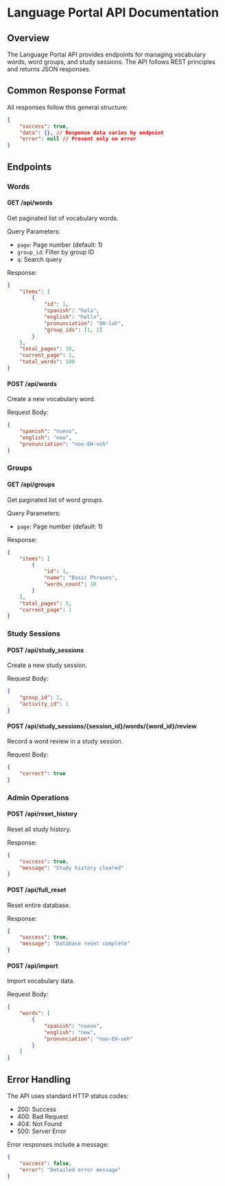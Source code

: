 # Language Portal API Documentation

## Overview
The Language Portal API provides endpoints for managing vocabulary words, word groups, and study sessions. The API follows REST principles and returns JSON responses.

## Common Response Format
All responses follow this general structure:
```json
{
    "success": true,
    "data": {}, // Response data varies by endpoint
    "error": null // Present only on error
}
```

## Endpoints

### Words

#### GET /api/words
Get paginated list of vocabulary words.

Query Parameters:
- `page`: Page number (default: 1)
- `group_id`: Filter by group ID
- `q`: Search query

Response:
```json
{
    "items": [
        {
            "id": 1,
            "spanish": "hola",
            "english": "hello",
            "pronunciation": "OH-lah",
            "group_ids": [1, 2]
        }
    ],
    "total_pages": 10,
    "current_page": 1,
    "total_words": 100
}
```

#### POST /api/words
Create a new vocabulary word.

Request Body:
```json
{
    "spanish": "nuevo",
    "english": "new",
    "pronunciation": "noo-EH-voh"
}
```

### Groups

#### GET /api/groups
Get paginated list of word groups.

Query Parameters:
- `page`: Page number (default: 1)

Response:
```json
{
    "items": [
        {
            "id": 1,
            "name": "Basic Phrases",
            "words_count": 10
        }
    ],
    "total_pages": 5,
    "current_page": 1
}
```

### Study Sessions

#### POST /api/study_sessions
Create a new study session.

Request Body:
```json
{
    "group_id": 1,
    "activity_id": 1
}
```

#### POST /api/study_sessions/{session_id}/words/{word_id}/review
Record a word review in a study session.

Request Body:
```json
{
    "correct": true
}
```

### Admin Operations

#### POST /api/reset_history
Reset all study history.

Response:
```json
{
    "success": true,
    "message": "Study history cleared"
}
```

#### POST /api/full_reset
Reset entire database.

Response:
```json
{
    "success": true,
    "message": "Database reset complete"
}
```

#### POST /api/import
Import vocabulary data.

Request Body:
```json
{
    "words": [
        {
            "spanish": "nuevo",
            "english": "new",
            "pronunciation": "noo-EH-voh"
        }
    ]
}
```

## Error Handling

The API uses standard HTTP status codes:
- 200: Success
- 400: Bad Request
- 404: Not Found
- 500: Server Error

Error responses include a message:
```json
{
    "success": false,
    "error": "Detailed error message"
}
``` 